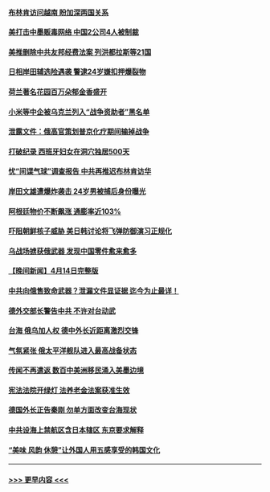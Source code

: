 #### [布林肯访问越南 盼加深两国关系](../pages/prog202/a103691500.md?t=04160343) 
#### [美打击中墨贩毒网络 中国2公司4人被制裁](../pages/prog202/a103691501.md?t=04160343) 
#### [美推删除中共友邦经费法案 列洪都拉斯等21国](../pages/prog202/a103691502.md?t=04160343) 
#### [日相岸田辅选险遇袭 警逮24岁嫌扣押爆裂物](../pages/prog202/a103691503.md?t=04160343) 
#### [荷兰著名花园百万朵郁金香盛开](../pages/prog202/a103691504.md?t=04160343) 
#### [小米等中企被乌克兰列入“战争资助者”黑名单](../pages/prog202/a103691481.md?t=04160343) 
#### [泄露文件：俄高官策划普京化疗期间输掉战争](../pages/prog202/a103691410.md?t=04160343) 
#### [打破纪录 西班牙妇女在洞穴独居500天](../pages/prog202/a103691413.md?t=04160343) 
#### [忧“间谍气球”调查报告 中共再推迟布林肯访华](../pages/prog202/a103691407.md?t=04160343) 
#### [岸田文雄遭爆炸袭击 24岁男被捕后身份曝光](../pages/prog202/a103691337.md?t=04160343) 
#### [阿根廷物价不断飙涨 通膨率近103%](../pages/prog202/a103691314.md?t=04160343) 
#### [吓阻朝鲜核子威胁 美日韩讨论将飞弹防御演习正规化](../pages/prog202/a103691296.md?t=04160343) 
#### [乌战场掳获俄武器 发现中国零件愈来愈多](../pages/prog202/a103691262.md?t=04160343) 
#### [【晚间新闻】4月14日完整版](../pages/prog202/a103691144.md?t=04160343) 
#### [中共向俄售致命武器？泄漏文件显证据 迄今为止最详！](../pages/prog202/a103691150.md?t=04160343) 
#### [德外交部长警告中共 不许对台动武](../pages/prog202/a103691151.md?t=04160343) 
#### [台海 俄乌加人权 德中外长近距离激烈交锋](../pages/prog202/a103691057.md?t=04160343) 
#### [气氛紧张 俄太平洋舰队进入最高战备状态](../pages/prog202/a103691058.md?t=04160343) 
#### [传闻不再遣返 数百中美洲移民涌入美墨边境](../pages/prog202/a103690853.md?t=04160343) 
#### [宪法法院开绿灯 法养老金法案获准生效](../pages/prog202/a103691026.md?t=04160343) 
#### [德国外长正告秦刚 勿单方面改变台海现状](../pages/prog202/a103690850.md?t=04160343) 
#### [中共设海上禁航区含日本辖区 东京要求解释](../pages/prog202/a103690848.md?t=04160343) 
#### [“美味 风韵 休憩”让外国人用五感享受的韩国文化](../pages/prog202/a103690859.md?t=04160343) 

----
#### [ >>> 更早内容 <<< ](../indexes/prog202-earlier.md)
